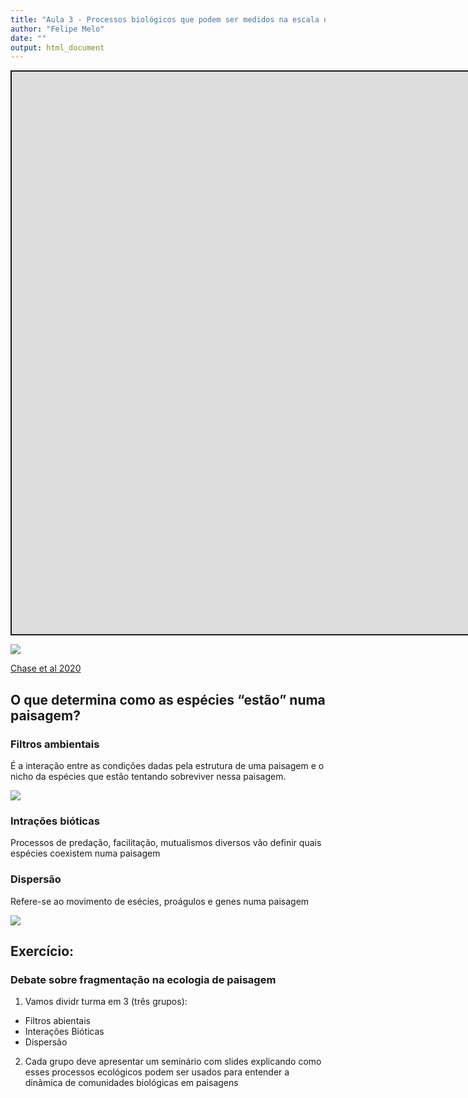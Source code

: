 ```yaml
---
title: "Aula 3 - Processos biológicos que podem ser medidos na escala de paisagens"
author: "Felipe Melo"
date: ""
output: html_document
---
```


<script src="/rmarkdown-libs/fitvids/fitvids.min.js"></script>
<div class="shareagain" style="min-width:300px;margin:1em auto;" data-exeternal="1">
<iframe src="https://ecoaplic.org/slides_aulas/ecol_paisag/02_proce_biol.html#1" width="1600" height="900" style="border:2px solid currentColor;" loading="lazy" allowfullscreen></iframe>
<script>fitvids('.shareagain', {players: 'iframe'});</script>
</div>

<img src=https://nyaspubs.onlinelibrary.wiley.com/cms/asset/6effb788-da74-4e95-8f72-a8f4c8398c08/nyas14378-fig-0001-m.jpg>

[Chase et al 2020](https://nyaspubs.onlinelibrary.wiley.com/doi/10.1111/nyas.14378)

## O que determina como as espécies “estão” numa paisagem?

### Filtros ambientais

É a interação entre as condições dadas pela estrutura de uma paisagem e o nicho da espécies que estão tentando sobreviver nessa paisagem.

<img src = https://slideplayer.com/slide/16302429/95/images/8/The+quest+for+assembly+rules.jpg>

### Intrações bióticas

Processos de predação, facilitação, mutualismos diversos vão definir quais espécies coexistem numa paisagem

### Dispersão

Refere-se ao movimento de esécies, proágulos e genes numa paisagem

<img src = https://www.researchgate.net/publication/328115397/figure/fig1/AS:961885369270290@1606342751621/Species-occupancy-and-dispersal-along-landscapes-can-be-affected-in-different-ways-by.png>

## Exercício:

### Debate sobre fragmentação na ecologia de paisagem

1.  Vamos dividr turma em 3 (três grupos):

- Filtros abientais
- Interações Bióticas
- Dispersão

2.  Cada grupo deve apresentar um seminário com slides explicando como esses processos ecológicos podem ser usados para entender a dinãmica de comunidades biológicas em paisagens
